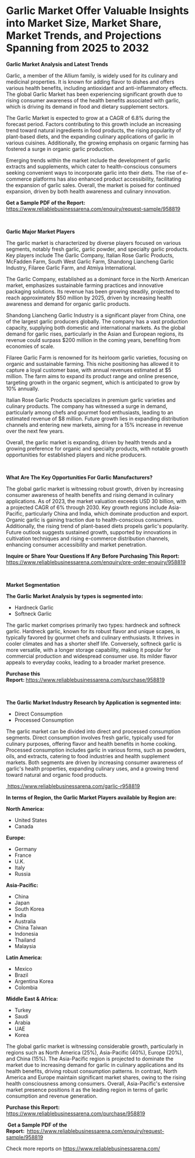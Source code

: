 <p><h1>Garlic Market Offer Valuable Insights into Market Size, Market Share, Market Trends, and Projections Spanning from 2025 to 2032</h1></p><p><strong>Garlic Market Analysis and Latest Trends</strong></p>
<p><p>Garlic, a member of the Allium family, is widely used for its culinary and medicinal properties. It is known for adding flavor to dishes and offers various health benefits, including antioxidant and anti-inflammatory effects. The global Garlic Market has been experiencing significant growth due to rising consumer awareness of the health benefits associated with garlic, which is driving its demand in food and dietary supplement sectors.</p><p>The Garlic Market is expected to grow at a CAGR of 6.8% during the forecast period. Factors contributing to this growth include an increasing trend toward natural ingredients in food products, the rising popularity of plant-based diets, and the expanding culinary applications of garlic in various cuisines. Additionally, the growing emphasis on organic farming has fostered a surge in organic garlic production.</p><p>Emerging trends within the market include the development of garlic extracts and supplements, which cater to health-conscious consumers seeking convenient ways to incorporate garlic into their diets. The rise of e-commerce platforms has also enhanced product accessibility, facilitating the expansion of garlic sales. Overall, the market is poised for continued expansion, driven by both health awareness and culinary innovation.</p></p>
<p><strong>Get a Sample PDF of the Report:&nbsp;</strong> <a href="https://www.reliablebusinessarena.com/enquiry/request-sample/958819?utm_campaign=3251&utm_medium=2&utm_source=Github&utm_content=ia&utm_term=30032025&utm_id=garlic">https://www.reliablebusinessarena.com/enquiry/request-sample/958819</a></p>
<p>&nbsp;</p>
<p><strong>Garlic Major Market Players</strong></p>
<p><p>The garlic market is characterized by diverse players focused on various segments, notably fresh garlic, garlic powder, and specialty garlic products. Key players include The Garlic Company, Italian Rose Garlic Products, McFadden Farm, South West Garlic Farm, Shandong Liancheng Garlic Industry, Filaree Garlic Farm, and Atmiya International.</p><p>The Garlic Company, established as a dominant force in the North American market, emphasizes sustainable farming practices and innovative packaging solutions. Its revenue has been growing steadily, projected to reach approximately $50 million by 2025, driven by increasing health awareness and demand for organic garlic products.</p><p>Shandong Liancheng Garlic Industry is a significant player from China, one of the largest garlic producers globally. The company has a vast production capacity, supplying both domestic and international markets. As the global demand for garlic rises, particularly in the Asian and European regions, its revenue could surpass $200 million in the coming years, benefiting from economies of scale.</p><p>Filaree Garlic Farm is renowned for its heirloom garlic varieties, focusing on organic and sustainable farming. This niche positioning has allowed it to capture a loyal customer base, with annual revenues estimated at $5 million. The farm aims to expand its product range and online presence, targeting growth in the organic segment, which is anticipated to grow by 10% annually.</p><p>Italian Rose Garlic Products specializes in premium garlic varieties and culinary products. The company has witnessed a surge in demand, particularly among chefs and gourmet food enthusiasts, leading to an estimated revenue of $8 million. Future growth lies in expanding distribution channels and entering new markets, aiming for a 15% increase in revenue over the next few years.</p><p>Overall, the garlic market is expanding, driven by health trends and a growing preference for organic and specialty products, with notable growth opportunities for established players and niche producers.</p></p>
<p>&nbsp;</p>
<p><strong>What Are The Key Opportunities For Garlic Manufacturers?</strong></p>
<p><p>The global garlic market is witnessing robust growth, driven by increasing consumer awareness of health benefits and rising demand in culinary applications. As of 2023, the market valuation exceeds USD 30 billion, with a projected CAGR of 6% through 2030. Key growth regions include Asia-Pacific, particularly China and India, which dominate production and export. Organic garlic is gaining traction due to health-conscious consumers. Additionally, the rising trend of plant-based diets propels garlic's popularity. Future outlook suggests sustained growth, supported by innovations in cultivation techniques and rising e-commerce distribution channels, enhancing consumer accessibility and market penetration.</p></p>
<p><strong>Inquire or Share Your Questions If Any Before Purchasing This Report:</strong> <a href="https://www.reliablebusinessarena.com/enquiry/pre-order-enquiry/958819?utm_campaign=3251&utm_medium=2&utm_source=Github&utm_content=ia&utm_term=30032025&utm_id=garlic">https://www.reliablebusinessarena.com/enquiry/pre-order-enquiry/958819</a></p>
<p>&nbsp;</p>
<p><strong>Market Segmentation</strong></p>
<p><strong>The Garlic Market Analysis by types is segmented into:</strong></p>
<p><ul><li>Hardneck Garlic</li><li>Softneck Garlic</li></ul></p>
<p><p>The garlic market comprises primarily two types: hardneck and softneck garlic. Hardneck garlic, known for its robust flavor and unique scapes, is typically favored by gourmet chefs and culinary enthusiasts. It thrives in cooler climates and has a shorter shelf life. Conversely, softneck garlic is more versatile, with a longer storage capability, making it popular for commercial production and widespread consumer use. Its milder flavor appeals to everyday cooks, leading to a broader market presence.</p></p>
<p><strong>Purchase this Report:&nbsp;</strong><a href="https://www.reliablebusinessarena.com/purchase/958819?utm_campaign=3251&utm_medium=2&utm_source=Github&utm_content=ia&utm_term=30032025&utm_id=garlic">https://www.reliablebusinessarena.com/purchase/958819</a></p>
<p>&nbsp;</p>
<p><strong>The Garlic Market Industry Research by Application is segmented into:</strong></p>
<p><ul><li>Direct Consumption</li><li>Processed Consumption</li></ul></p>
<p><p>The garlic market can be divided into direct and processed consumption segments. Direct consumption involves fresh garlic, typically used for culinary purposes, offering flavor and health benefits in home cooking. Processed consumption includes garlic in various forms, such as powders, oils, and extracts, catering to food industries and health supplement markets. Both segments are driven by increasing consumer awareness of garlic's health properties, expanding culinary uses, and a growing trend toward natural and organic food products.</p></p>
<p><a href="https://www.reliablebusinessarena.com/garlic-r958819?utm_campaign=3251&utm_medium=2&utm_source=Github&utm_content=ia&utm_term=30032025&utm_id=garlic">&nbsp;https://www.reliablebusinessarena.com/garlic-r958819</a></p>
<p><strong>In terms of Region, the Garlic Market Players available by Region are:</strong></p>
<p>
    <p> <strong> North America: </strong>
        <ul>
            <li>United States</li>
            <li>Canada</li>
        </ul>
        </p> 
    <p> <strong> Europe: </strong>
        <ul>
            <li>Germany</li>
            <li>France</li>
            <li>U.K.</li>
            <li>Italy</li>
            <li>Russia</li>
        </ul>
        </p> 
    <p> <strong> Asia-Pacific: </strong>
        <ul>
            <li>China</li>
            <li>Japan</li>
            <li>South Korea</li>
            <li>India</li>
            <li>Australia</li>
            <li>China Taiwan</li>
            <li>Indonesia</li>
            <li>Thailand</li>
            <li>Malaysia</li>
        </ul>
        </p> 
    <p> <strong> Latin America: </strong>
        <ul>
            <li>Mexico</li>
            <li>Brazil</li>
            <li>Argentina Korea</li>
            <li>Colombia</li>
        </ul>
        </p> 
    <p> <strong> Middle East & Africa: </strong>
        <ul>
            <li>Turkey</li>
            <li>Saudi</li>
            <li>Arabia</li>
            <li>UAE</li>
            <li>Korea</li>
        </ul>
    </p>
    </p>
<p><p>The global garlic market is witnessing considerable growth, particularly in regions such as North America (25%), Asia-Pacific (40%), Europe (20%), and China (15%). The Asia-Pacific region is projected to dominate the market due to increasing demand for garlic in culinary applications and its health benefits, driving robust consumption patterns. In contrast, North America and Europe maintain significant market shares, owing to the rising health consciousness among consumers. Overall, Asia-Pacific's extensive market presence positions it as the leading region in terms of garlic consumption and revenue generation.</p></p>
<p><strong>Purchase this Report: </strong><a href="https://www.reliablebusinessarena.com/purchase/958819?utm_campaign=3251&utm_medium=2&utm_source=Github&utm_content=ia&utm_term=30032025&utm_id=garlic">https://www.reliablebusinessarena.com/purchase/958819</a></p>
<p>&nbsp;<strong>Get a Sample PDF of the Report:&nbsp;&nbsp;</strong><a href="https://www.reliablebusinessarena.com/enquiry/request-sample/958819?utm_campaign=3251&utm_medium=2&utm_source=Github&utm_content=ia&utm_term=30032025&utm_id=garlic">https://www.reliablebusinessarena.com/enquiry/request-sample/958819</a></p>
<p><strong></strong></p>
<p>Check more reports on <a href="https://www.reliablebusinessarena.com/?utm_campaign=3251&utm_medium=2&utm_source=Github&utm_content=ia&utm_term=30032025&utm_id=garlic">https://www.reliablebusinessarena.com/</a></p>